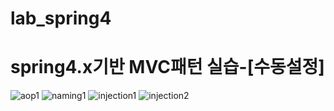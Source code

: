 # lab_spring4

# spring4.x기반 MVC패턴 실습-[수동설정]

![aop1](https://user-images.githubusercontent.com/78460500/118069587-68aa4400-b3df-11eb-96c3-173f101b725f.gif)
![naming1](https://user-images.githubusercontent.com/78460500/118069625-765fc980-b3df-11eb-8291-697e6d2110af.gif)
![injection1](https://user-images.githubusercontent.com/78460500/118069635-78c22380-b3df-11eb-838c-b1296e48975d.gif)
![injection2](https://user-images.githubusercontent.com/78460500/118069640-7a8be700-b3df-11eb-8f90-715ecfa1361a.gif)
